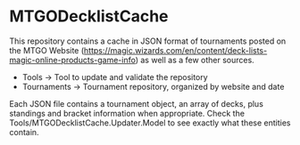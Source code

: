 # MTGODecklistCache
This repository contains a cache in JSON format of tournaments posted on the MTGO Website (https://magic.wizards.com/en/content/deck-lists-magic-online-products-game-info) as well as a few other sources.

* Tools -> Tool to update and validate the repository
* Tournaments -> Tournament repository, organized by website and date

Each JSON file contains a tournament object, an array of decks, plus standings and bracket information when appropriate. Check the Tools/MTGODecklistCache.Updater.Model to see exactly what these entities contain.
